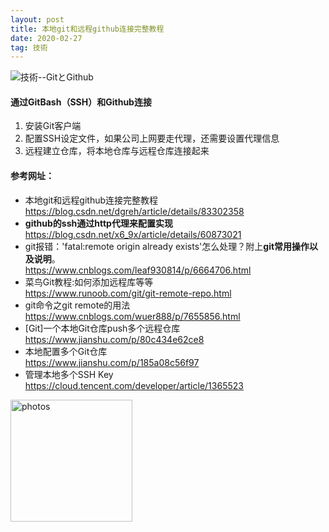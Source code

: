 ```yaml
---
layout: post
title: 本地git和远程github连接完整教程
date: 2020-02-27
tag: 技術
---
```


 ![技術--GitとGithub](http://osg1u3s09.bkt.clouddn.com/image/jpg/material/DSC_Tianjin%20%28small%29.jpg)

#### 通过GitBash（SSH）和Github连接  
1. 安装Git客户端  
2. 配置SSH设定文件，如果公司上网要走代理，还需要设置代理信息  
3. 远程建立仓库，将本地仓库与远程仓库连接起来  
  
#### 参考网址： 
+ 本地git和远程github连接完整教程   
<https://blog.csdn.net/dgreh/article/details/83302358>    
+ **github的ssh通过http代理来配置实现**  
<https://blog.csdn.net/x6_9x/article/details/60873021>  
+ git报错：'fatal:remote origin already exists'怎么处理？附上**git常用操作以及说明**。  
<https://www.cnblogs.com/leaf930814/p/6664706.html>  
+ 菜鸟Git教程:如何添加远程库等等  
<https://www.runoob.com/git/git-remote-repo.html>  
+ git命令之git remote的用法  
<https://www.cnblogs.com/wuer888/p/7655856.html>
+ [Git]一个本地Git仓库push多个远程仓库  
<https://www.jianshu.com/p/80c434e62ce8>
+ 本地配置多个Git仓库  
<https://www.jianshu.com/p/185a08c56f97>
+ 管理本地多个SSH Key  
https://cloud.tencent.com/developer/article/1365523

<a href="/photos/" target="_blank"><img src="http://omjh2j5h3.bkt.clouddn.com/%E5%A4%A9%E7%AD%96.jpg" width="195" height="195" alt="photos"/></a>

